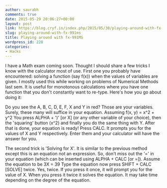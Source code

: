```yaml
---
author: saurabh
comments: true
date: 2015-05-29 20:06:27+00:00
layout: post
link: https://blog.cryf.in/index.php/2015/05/30/playing-around-with-fx-991ms/
slug: playing-around-with-fx-991ms
title: Playing around with fx-991MS
wordpress_id: 228
categories:
- Hacks
---
```


I have a Math exam coming soon. Thought I should share a few tricks I know with the calculator most of use. First one you probably have encountered: solving a function (say f(x)) when the values of variables are given. I mostly used this while working on problems of Numerical Methods last sem. It is useful for monotonous calculations where you have one function that you don't constantly want to re-type. Here's how you go about doing it:

Do you see the A, B, C, D, E, F, X and Y in red? Those are your variables. Surely, these many will suffice in your equation. Assuming f(x, y) = x^2 + y^2
You press ALPHA + ')' [or X] (or any other variable of your choice), then the 'squaring' button (x^2) and finally you do the same thing with Y. After that is done, your equation is ready! Press CALC. It prompts you for the values of X and Y respectively. Enter them and your calculator will have the answer for you.

The second trick is 'Solving for X'. It is similar to the previous method except this is an equation not an expression. So, don't miss out the '=' in your equation (which can be inserted using ALPHA + CALC [or =]). Assume the equation to be 3X = 39
Type the equation now press SHIFT + CALC [SOLVE] twice. Yes, twice. If you press it once, it will prompt you for the value of X. When you press it twice it solves the equation. It may take time depending on the degree of the equation.
